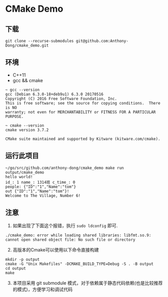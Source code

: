 # CMake Demo

## 下载

```shell
git clone --recurse-submodules git@github.com:Anthony-Dong/cmake_demo.git
```

## 环境

- C++11 
- gcc && cmake
```shell
~ gcc --version
gcc (Debian 6.3.0-18+deb9u1) 6.3.0 20170516
Copyright (C) 2016 Free Software Foundation, Inc.
This is free software; see the source for copying conditions.  There is NO
warranty; not even for MERCHANTABILITY or FITNESS FOR A PARTICULAR PURPOSE.

~ cmake --version
cmake version 3.7.2

CMake suite maintained and supported by Kitware (kitware.com/cmake).
```

## 运行此项目

```shell
~/go/src/github.com/anthony-dong/cmake_demo make run
output/cmake_demo
hello world!
id_: 1 name_: 1314班 c_time_: 0
people: {"ID":"1","Name":"tom"}
out {"ID":"1","Name":"tom"}!
Welcome to The Village, Number 6!
```

## 注意

1. 如果出现了下面这个报错，执行 `sudo ldconfig` 即可.

```text
./cmake_demo: error while loading shared libraries: libfmt.so.9: cannot open shared object file: No such file or directory
```

2. 高版本的Cmake可以使用以下命令直接构建

```shell
mkdir -p output
cmake -G "Unix Makefiles" -DCMAKE_BUILD_TYPE=Debug -S . -B output
cd output
make
```

3. 本项目采用 git submodule 模式，对于依赖属于静态代码依赖(也是比较推荐的模式)，方便学习和调试代码